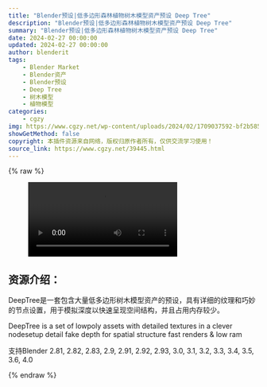 ```yaml
---
title: "Blender预设|低多边形森林植物树木模型资产预设 Deep Tree"
description: "Blender预设|低多边形森林植物树木模型资产预设 Deep Tree"
summary: "Blender预设|低多边形森林植物树木模型资产预设 Deep Tree"
date: 2024-02-27 00:00:00
updated: 2024-02-27 00:00:00
author: blenderit
tags: 
    - Blender Market
    - Blender资产
    - Blender预设
    - Deep Tree
    - 树木模型
    - 植物模型
categories:
    - cgzy
img: https://www.cgzy.net/wp-content/uploads/2024/02/1709037592-bf2b585aaeb7a04.webp
showGetMethod: false
copyright: 本插件资源来自网络，版权归原作者所有，仅供交流学习使用！
source_link: https://www.cgzy.net/39445.html
---
```


{% raw %}
<figure class="wp-block-video aligncenter"><video controls src="http://cloud.video.taobao.com/play/u/null/p/1/e/6/t/1/450881625859.mp4"></video></figure><div class="wp-block-pandastudio-title"><div class="title_style_01"><h2 id="h2-0">资源介绍：</h2></div></div><p class="is-style-text-indent-2em">DeepTree是一套包含大量低多边形树木模型资产的预设，具有详细的纹理和巧妙的节点设置，用于模拟深度以快速呈现空间结构，并且占用内存较少。</p><p>DeepTree is a set of lowpoly assets with detailed textures in a clever nodesetup detail fake depth for spatial structure fast renders &amp; low ram</p><div class="wp-block-pandastudio-tips"><div class="tip success "><p>支持Blender 2.81, 2.82, 2.83, 2.9, 2.91, 2.92, 2.93, 3.0, 3.1, 3.2, 3.3, 3.4, 3.5, 3.6, 4.0</p>
</div></div>
<div style="display: none">cgzy</div>
{% endraw %}